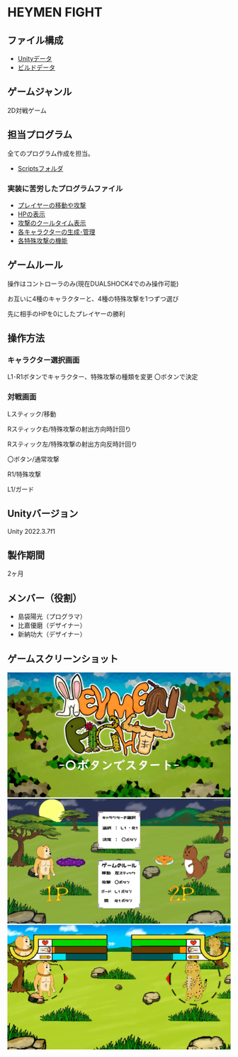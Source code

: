 # HEYMEN FIGHT

## ファイル構成

- [Unityデータ](https://github.com/c23011/HEYMEN-FIGHT/tree/master/ProjectData)
- [ビルドデータ](https://drive.google.com/drive/u/0/folders/1eepyErMKEtw2zq1cIRrcxtFZPwSxQcCu)

## ゲームジャンル
2D対戦ゲーム

## 担当プログラム
全てのプログラム作成を担当。
- [Scriptsフォルダ](https://github.com/c23011/HEYMEN-FIGHT/tree/master/ProjectData/Assets/Scripts)

### 実装に苦労したプログラムファイル
- [プレイヤーの移動や攻撃](https://github.com/c23011/HEYMEN-FIGHT/blob/master/ProjectData/Assets/Scripts/Player/PlayerMove.cs)
- [HPの表示](https://github.com/c23011/HEYMEN-FIGHT/blob/master/ProjectData/Assets/Scripts/Player/HpBarScript.cs)
- [攻撃のクールタイム表示](https://github.com/c23011/HEYMEN-FIGHT/blob/master/ProjectData/Assets/Scripts/Player/AttackBarScript.cs)
- [各キャラクターの生成･管理](https://github.com/c23011/HEYMEN-FIGHT/blob/master/ProjectData/Assets/Scripts/Player/PlayerInstantiateScript.cs)
- [各特殊攻撃の機能](https://github.com/c23011/HEYMEN-FIGHT/tree/master/ProjectData/Assets/Scripts/Bullet)

## ゲームルール
操作はコントローラのみ(現在DUALSHOCK4でのみ操作可能)

お互いに4種のキャラクターと、4種の特殊攻撃を1つずつ選び

先に相手のHPを0にしたプレイヤーの勝利


## 操作方法
### キャラクター選択画面
L1･R1ボタンでキャラクター、特殊攻撃の種類を変更
〇ボタンで決定

### 対戦画面
Lスティック/移動

Rスティック右/特殊攻撃の射出方向時計回り

Rスティック左/特殊攻撃の射出方向反時計回り

〇ボタン/通常攻撃

R1/特殊攻撃

L1/ガード

## Unityバージョン
Unity 2022.3.7f1

## 製作期間
2ヶ月

## メンバー（役割）
- 島袋陽光（プログラマ）
- 比嘉優磨（デザイナー）
- 新納功大（デザイナー）

## ゲームスクリーンショット
![HEYMENFIGHT_Title](https://github.com/c23011/HEYMEN-FIGHT/blob/master/ScreenShot/HEYMENFIGHT_Title.png)
![HEYMENFIGHT_CharacterSelect](https://github.com/c23011/HEYMEN-FIGHT/blob/master/ScreenShot/HEYMENFIGHT_CharaSelect.png)
![HEYMENFIGHT_FightSceneImage](https://github.com/c23011/HEYMEN-FIGHT/blob/master/ScreenShot/HEYMENFIGHT_FightImage.png)